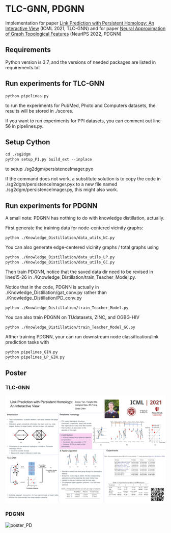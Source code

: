 # TLC-GNN, PDGNN

Implementation for paper [Link Prediction with Persistent Homology: An Interactive View](https://arxiv.org/abs/2102.10255) (ICML 2021, TLC-GNN) and for paper [Neural Approximation of Graph Topological Features](https://arxiv.org/pdf/2201.12032.pdf) (NeurIPS 2022, PDGNN)



## Requirements

Python version is 3.7, and the versions of needed packages are listed in requirements.txt



## Run experiments for TLC-GNN

```
python pipelines.py
```

to run the experiments for PubMed, Photo and Computers datasets, the results will be stored in ./scores.

If you want to run experiments for PPI datasets, you can comment out line 56 in pipelines.py.



## Setup Cython

```
cd ./sg2dgm
python setup_PI.py build_ext --inplace
```

to setup ./sg2dgm/persistenceImager.pyx

If the command does not work, a substitute solution is to copy the code in ./sg2dgm/persistenceImager.pyx to a new file named ./sg2dgm/persistenceImager.py, this might also work.



## Run experiments for PDGNN

A small note: PDGNN has nothing to do with knowledge distillation, actually. 

First generate the training data for node-centered vicinity graphs:

```
python ./Knowledge_Distillation/data_utils_NC.py
```

You can also generate edge-centered vicinity graphs / total graphs using 

```
python ./Knowledge_Distillation/data_utils_LP.py 
python ./Knowledge_Distillation/data_utils_GC.py
```

Then train PDGNN, notice that the saved data dir need to be revised in lines15-26 in ./Knowledge_Distillation/train_Teacher_Model.py.

Notice that in the code, PDGNN is actually in ./Knowledge_Distillation/gat_conv.py rather than ./Knowledge_Distillation/PD_conv.py

```
python ./Knowledge_Distillation/train_Teacher_Model.py
```

You can also train PDGNN on TUdatasets, ZINC, and OGBG-HIV

```
python ./Knowledge_Distillation/train_Teacher_Model_GC.py
```

Afther training PDGNN, your can run downstream node classification/link prediction tasks with 

```
python pipelines_GIN.py
python pipelines_LP_GIN.py
```



## Poster

### TLC-GNN

![poster](poster.png)



### PDGNN

![poster_PD](D:\Github\TLC-GNN\poster_PD.png)